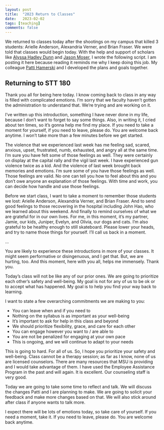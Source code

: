 ```yaml
---
layout: post
title:  "2023 Return to Classes"
date:   2023-02-02
tags: [teaching]
comments: false
---
```


We returned to classes today after the shootings on my campus that killed 3 students: Arielle Anderson, Alexandria Verner, and Brian Fraser. We were told that classes would begin today. With the help and support of scholars like [Alyssa Hadley Dunn](https://education.uconn.edu/person/alyssa-hadley-dunn/) and [Jason Moser](https://psychology.msu.edu/directory/moser-jason.html), I wrote the following script. I am posting it here because reading it reminds me why I keep doing this job. My colleague [Patti Hamerski](https://www.pattihamerski.com/) and I developed the plans and goals together.

## Returning to STT 180

Thank you all for being here today. I know coming back to class in any way is filled with complicated emotions. I’m sorry that we faculty haven’t gotten the administration to understand that. We’re trying and are working on it.

I’ve written up this introduction, something I have never done in my life, because I don’t want to forget to say some things. Also, in writing it, I cried about ten times, so it’s gonna help me find my place. If you need to take a moment for yourself, if you need to leave, please do. You are welcome back anytime. I won’t take more than a few minutes before we get started.

The violence that we experienced last week has me feeling sad, scared, anxious, upset, frustrated, numb, exhausted, and angry all at the same time. I’m sure you have felt some of those feelings as well. They were certainly on display at the capital rally and the vigil last week. I have experienced gun violence twice as a kid. And the violence of last week brought back memories and emotions. I’m sure some of you have those feelings as well. Those feelings are valid. No one can tell you how to feel about this and you don’t owe anyone an explanation of those feelings. With time and work, you can decide how handle and use those feelings. 

Before we start class, I want to take a moment to remember those students we lost: Arielle Anderson, Alexandria Verner, and Brian Fraser. And to send good feelings to those recovering in the hospital including John Hao, who we learned about this weekend. And finally to remind ourselves of what we are grateful for in our own lives. For me, in this moment, it’s my partner, Jamie, our kids, Juniper, Evelyn, and Olivia, our dogs and cats. I’m also grateful to be healthy enough to still skateboard. Please lower your heads, and try to name those things for yourself. I’ll call us back in a moment.

...

You are likely to experience these introductions in more of your classes. It might seem performative or disingenuous, and I get that. But, we are hurting, too. And this moment, here with you all, helps me immensely. Thank you.

Today’s class will not be like any of our prior ones. We are going to prioritize each other’s safety and well-being. My goal is not for any of us to be ok or to accept what has happened. My goal is to help you find your way back to learning. 

I want to state a few overarching commitments we are making to you:
* You can leave when and if you need to
* Nothing on the syllabus is as important as your well-being
* It’s important to ask for help in this class and beyond
* We should prioritize flexibility, grace, and care for each other
* You can engage however you want to / are able to
* You are not be penalized for engaging at your own pace
* This is ongoing, and we will continue to adapt to your needs

This is going to hard. For all of us. So, I hope you prioritize your safety and well-being. Class cannot be a therapy session; as far as I know, none of us are licensed counselors. There are many resources that MSU is providing and I would take advantage of them. I have used the Employee Assistance Program in the past and will again. It is excellent. Our counseling staff is very good.

Today we are going to take some time to reflect and talk. We will discuss the changes Patti and I are planning to make. We are going to solicit your feedback and make more changes based on that. We will also stick around after class if anyone wants to talk more. 

I expect there will be lots of emotions today, so take care of yourself. If you need a moment, take it. If you need to leave, please do. You are welcome back anytime.